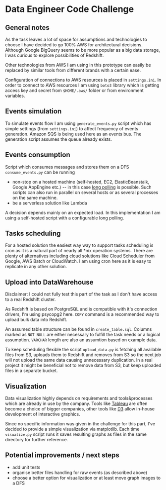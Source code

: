 # Data Engineer Code Challenge

## General notes

As the task leaves a lot of space for assumptions and technologies to choose I have  decided to go 100% AWS for architectural decisions.
Although Google BigQuery seems to be more popular as a big data storage, I was curious to explore possibilities of Redshift. 

Other technologies from AWS I am using in this prototype can easily be replaced by similar tools from different brands with a certain ease.

Configuration of connections to AWS resources is placed in `settings.ini`. 
In order to connect to AWS resources I am using `boto3` library which is getting access key and secret from `$HOME/.aws/` folder or 
from environment variables.


## Events simulation

To simulate events flow I am using `generate_events.py` script which has simple settings (from `settings.ini`) to affect frequency of events generation.
Amazon SQS is being used here as an events bus. The generation script assumes the queue already exists.
   

## Events consumption
 
Script which consumes messages and stores them on a DFS `consume_events.py` can be running 
* non-stop on a hosted machine (self-hosted, EC2, ElasticBeanstalk, Google AppEngine etc.) -- in this case 
  [long polling](https://docs.aws.amazon.com/AWSSimpleQueueService/latest/SQSDeveloperGuide/sqs-long-polling.html) is possible. 
  Such scripts can also run in parallel on several hosts or as several processes on the same machine. 
* be a serverless solution like Lambda 

A decision depends mainly on an expected load. In this implementation I am using a self-hosted script with a configurable 
long polling. 


## Tasks scheduling

For a hosted solution the easiest way way to support tasks scheduling is cron as it is a natural part of nearly all *nix operation systems. 
There are plenty of alternatives including cloud solutions like Cloud Scheduler from Google, AWS Batch or CloudWatch.
I am using cron here as it is easy to replicate in any other solution. 


## Upload into DataWarehouse

Disclaimer: I could not fully test this part of the task as I don't have access to a real Redshift cluster. 

As Redshift is based on PostgreSQL and is compatible with it's connection drivers, I'm using psycopg2 here.
`COPY` command is a recommended way to upload bulk data into Redshift.

An assumed table structure can be found in `create_table.sql`. Columns marked as `NOT NULL` are either necessary to
fulfill the task needs or a logical assumption. `VARCHAR` length are also an assumtion based on example data.

To keep scheduling flexible the script `upload_data.py` is fetching all available files from S3, uploads them to Redshift
and removes from S3 so the next job will not upload the same data causing unnecessary duplication. In a real project
it might be beneficial not to remove data from S3, but keep uploaded files in a separate bucket.
 

## Visualization

Data visualization highly depends on requirements and tools&processes which are already in use by the company. 
Tools like [Tableau](https://www.tableau.com/) are often become a choice of bigger companies, other tools like [D3](https://d3js.org/) allow in-house development of interactive graphics.

Since no specific information was given in the challenge for this part, I've decided to provide a simple visualization via matplotlib. 
Each time `visualize.py` script runs it saves resulting graphs as files in the same directory for further reference.


## Potential improvements / next steps

* add unit tests
* organise better files handling for raw events (as described above)
* choose a better option for visualization or at least move graph images to a DFS 
